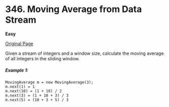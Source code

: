 # 346. Moving Average from Data Stream

**Easy**

[Original Page](https://leetcode.com/problems/moving-average-from-data-stream/)

Given a stream of integers and a window size, calculate the moving average of all integers in the sliding window.

##### Example 1:
```
MovingAverage m = new MovingAverage(3);
m.next(1) = 1
m.next(10) = (1 + 10) / 2
m.next(3) = (1 + 10 + 3) / 3
m.next(5) = (10 + 3 + 5) / 3
```
